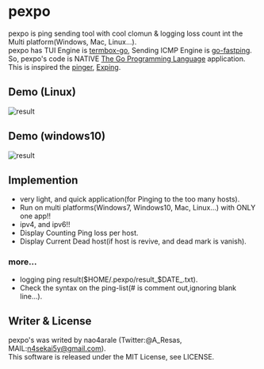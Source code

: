 # pexpo
pexpo is ping sending tool with cool clomun & logging loss count int the Multi platform(Windows, Mac, Linux...).  
pexpo has TUI Engine is [termbox-go](https://github.com/nsf/termbox-go), Sending ICMP Engine is [go-fastping](https://github.com/tatsushid/go-fastping).  
So, pexpo's code is NATIVE [The Go Programming Language](http://golang.org) application.  
This is inspired the [pinger](https://github.com/hirose31/pinger), [Exping](http://www.woodybells.com/exping.html).
  
## Demo (Linux)
![result](https://github.com/nao4arale/pexpo/blob/master/pexpo_linux.gif)

## Demo (windows10)
![result](https://github.com/nao4arale/pexpo/blob/master/pexpo_windows.gif)

## Implemention
- very light, and quick application(for Pinging to the too many hosts).
- Run on multi platforms(Windows7, Windows10, Mac, Linux...) with ONLY one app!!
- ipv4, and ipv6!!
- Display Counting Ping loss per host.
- Display Current Dead host(if host is revive, and dead mark is vanish).
### more...
- logging ping result($HOME/.pexpo/result_$DATE_.txt).
- Check the syntax on the ping-list(# is comment out,ignoring blank line...).

## Writer & License
pexpo's was writed by nao4arale (Twitter:@A_Resas, MAIL:n4sekai5y@gmail.com).  
This software is released under the MIT License, see LICENSE.
